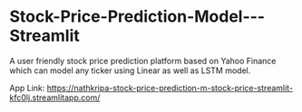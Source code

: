 # Stock-Price-Prediction-Model---Streamlit
A user friendly stock price prediction platform based on Yahoo Finance which can model any ticker using Linear as well as LSTM model.

App Link: https://nathkripa-stock-price-prediction-m-stock-price-streamlit-kfc0lj.streamlitapp.com/
